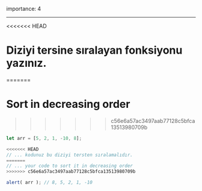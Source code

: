 importance: 4

---

<<<<<<< HEAD
# Diziyi tersine sıralayan fonksiyonu yazınız.
=======
# Sort in decreasing order
>>>>>>> c56e6a57ac3497aab77128c5bfca13513980709b

```js
let arr = [5, 2, 1, -10, 8];

<<<<<<< HEAD
// ... kodunuz bu diziyi tersten sıralamalıdır.
=======
// ... your code to sort it in decreasing order
>>>>>>> c56e6a57ac3497aab77128c5bfca13513980709b

alert( arr ); // 8, 5, 2, 1, -10
```

